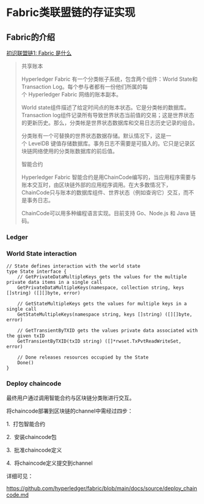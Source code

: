 # Fabric类联盟链的存证实现

## Fabric的介绍

[初识联盟链1: Fabric 是什么](https://yangzhe.me/2020/04/10/fabric-intro/)

> 共享账本
> 
> Hyperledger Fabric 有一个分类帐子系统，包含两个组件：World State和Transaction Log。每个参与者都有一份他们所属的每个 Hyperledger Fabric 网络的账本副本。
> 
> World state组件描述了给定时间点的账本状态。它是分类帐的数据库。Transaction log组件记录所有导致世界状态当前值的交易；这是世界状态的更新历史。那么，分类帐是世界状态数据库和交易日志历史记录的组合。
> 
> 分类账有一个可替换的世界状态数据存储。默认情况下，这是一个 LevelDB 键值存储数据库。事务日志不需要是可插入的。它只是记录区块链网络使用的分类账数据库的前后值。
> 
> 智能合约
> 
> Hyperledger Fabric 智能合约是用ChainCode编写的，当应用程序需要与账本交互时，由区块链外部的应用程序调用。在大多数情况下，ChainCode只与账本的数据库组件、世界状态（例如查询它）交互，而不是事务日志。
> 
> ChainCode可以用多种编程语言实现。目前支持 Go、Node.js 和 Java 链码。

### Ledger

### World State interaction

```sol
// State defines interaction with the world state
type State interface {
	// GetPrivateDataMultipleKeys gets the values for the multiple private data items in a single call
	GetPrivateDataMultipleKeys(namespace, collection string, keys []string) ([][]byte, error)

	// GetStateMultipleKeys gets the values for multiple keys in a single call
	GetStateMultipleKeys(namespace string, keys []string) ([][]byte, error)

	// GetTransientByTXID gets the values private data associated with the given txID
	GetTransientByTXID(txID string) ([]*rwset.TxPvtReadWriteSet, error)

	// Done releases resources occupied by the State
	Done()
}
```

### Deploy chaincode

最终用户通过调用智能合约与区块链分类账进行交互。

将chaincode部署到区块链的channel中需经过四步：

1.  打包智能合约

2.  安装chaincode包

3.  批准chaincode定义

4.  将chaincode定义提交到channel

详细可见：

https://github.com/hyperledger/fabric/blob/main/docs/source/deploy_chaincode.md


